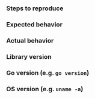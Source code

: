 ### Steps to reproduce

### Expected behavior

### Actual behavior

### Library version

### Go version (e.g. `go version`)

### OS version (e.g. `uname -a`)
